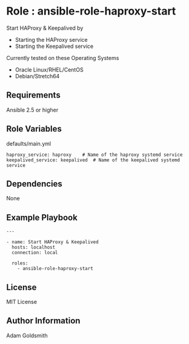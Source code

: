 Role : ansible-role-haproxy-start
=================================

Start HAProxy & Keepalived by
* Starting the HAProxy service
* Starting the Keepalived service

Currently tested on these Operating Systems
* Oracle Linux/RHEL/CentOS
* Debian/Stretch64

Requirements
------------

Ansible 2.5 or higher

Role Variables
--------------

defaults/main.yml
```
haproxy_service: haproxy	# Name of the haproxy systemd service
keepalived_service: keepalived	# Name of the keepalived systemd service
```

Dependencies
------------

None

Example Playbook
----------------

```
---

- name: Start HAProxy & Keepalived
  hosts: localhost
  connection: local

  roles:
    - ansible-role-haproxy-start
```

License
-------

MIT License

Author Information
------------------

Adam Goldsmith


